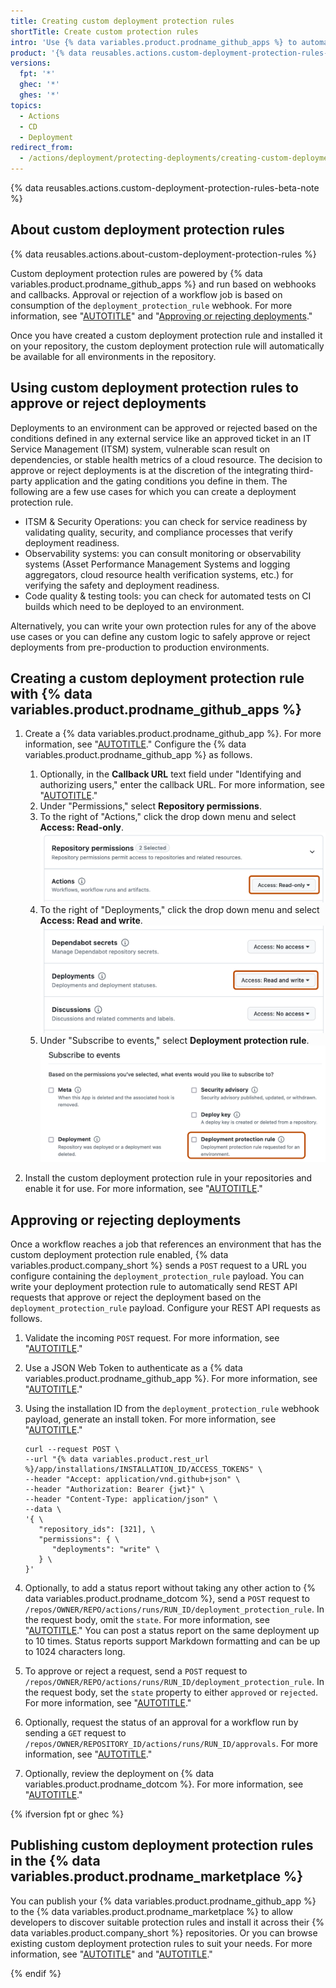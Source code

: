 ```yaml
---
title: Creating custom deployment protection rules
shortTitle: Create custom protection rules
intro: 'Use {% data variables.product.prodname_github_apps %} to automate protecting deployments with third-party systems.'
product: '{% data reusables.actions.custom-deployment-protection-rules-availability %}'
versions:
  fpt: '*'
  ghec: '*'
  ghes: '*'
topics:
  - Actions
  - CD
  - Deployment
redirect_from:
  - /actions/deployment/protecting-deployments/creating-custom-deployment-protection-rules
---
```


{% data reusables.actions.custom-deployment-protection-rules-beta-note %}

## About custom deployment protection rules

{% data reusables.actions.about-custom-deployment-protection-rules %}

Custom deployment protection rules are powered by {% data variables.product.prodname_github_apps %} and run based on webhooks and callbacks. Approval or rejection of a workflow job is based on consumption of the `deployment_protection_rule` webhook. For more information, see "[AUTOTITLE](/webhooks-and-events/webhooks/webhook-events-and-payloads#deployment_protection_rule)" and "[Approving or rejecting deployments](#approving-or-rejecting-deployments)."

Once you have created a custom deployment protection rule and installed it on your repository, the custom deployment protection rule will automatically be available for all environments in the repository.

## Using custom deployment protection rules to approve or reject deployments

Deployments to an environment can be approved or rejected based on the conditions defined in any external service like an approved ticket in an IT Service Management (ITSM) system, vulnerable scan result on dependencies, or stable health metrics of a cloud resource. The decision to approve or reject deployments is at the discretion of the integrating third-party application and the gating conditions you define in them. The following are a few use cases for which you can create a deployment protection rule.

* ITSM & Security Operations: you can check for service readiness by validating quality, security, and compliance processes that verify deployment readiness.
* Observability systems: you can consult monitoring or observability systems (Asset Performance Management Systems and logging aggregators, cloud resource health verification systems, etc.) for verifying the safety and deployment readiness.
* Code quality & testing tools: you can check for automated tests on CI builds which need to be deployed to an environment.

Alternatively, you can write your own protection rules for any of the above use cases or you can define any custom logic to safely approve or reject deployments from pre-production to production environments.

## Creating a custom deployment protection rule with {% data variables.product.prodname_github_apps %}

1. Create a {% data variables.product.prodname_github_app %}. For more information, see "[AUTOTITLE](/apps/creating-github-apps/creating-github-apps/creating-a-github-app)." Configure the {% data variables.product.prodname_github_app %} as follows.
   1. Optionally, in the **Callback URL** text field under "Identifying and authorizing users," enter the callback URL. For more information, see "[AUTOTITLE](/apps/creating-github-apps/creating-github-apps/about-the-user-authorization-callback-url)."
   1. Under "Permissions," select **Repository permissions**.
   1. To the right of "Actions," click the drop down menu and select **Access: Read-only**.
   ![Screenshot of the "Repository permissions" section when creating a new GitHub App. The button to configure permissions, with the "read-only" permission selected, for Actions is highlighted by a dark orange rectangle.](/assets/images/help/actions/actions-repo-permissions-read-only.png)
   1. To the right of "Deployments," click the drop down menu and select **Access: Read and write**.
   ![Screenshot of the "Deployments" permission settings in the "Repository permissions" section while creating a new GitHub App. The button to configure permissions, with the "read-only" permission selected, for Deployments is highlighted by a dark orange rectangle.](/assets/images/help/actions/actions-deployments-repo-permissions-read-and-write.png)
   1. Under "Subscribe to events," select **Deployment protection rule**.
   ![Screenshot of the "Subscribe to events section" section while creating a new GitHub App. The checkbox to subscribe to the deployment protection rule event is highlighted by a dark orange rectangle.](/assets/images/help/actions/actions-subscribe-to-events-deployment-protection-rules.png)

1. Install the custom deployment protection rule in your repositories and enable it for use. For more information, see "[AUTOTITLE](/actions/deployment/protecting-deployments/configuring-custom-deployment-protection-rules)."

## Approving or rejecting deployments

Once a workflow reaches a job that references an environment that has the custom deployment protection rule enabled, {% data variables.product.company_short %} sends a `POST` request to a URL you configure containing the `deployment_protection_rule` payload. You can write your deployment protection rule to automatically send REST API requests that approve or reject the deployment based on the `deployment_protection_rule` payload. Configure your REST API requests as follows.

1. Validate the incoming `POST` request. For more information, see "[AUTOTITLE](/webhooks-and-events/webhooks/securing-your-webhooks#validating-payloads-from-github)."
1. Use a JSON Web Token to authenticate as a {% data variables.product.prodname_github_app %}. For more information, see "[AUTOTITLE](/apps/creating-github-apps/authenticating-with-a-github-app/authenticating-as-a-github-app#about-authentication-as-a-github-app)."
1. Using the installation ID from the `deployment_protection_rule` webhook payload, generate an install token. For more information, see "[AUTOTITLE](/developers/apps/building-github-apps/authenticating-with-github-apps#authenticating-as-a-github-app)."

   ```shell
   curl --request POST \
   --url "{% data variables.product.rest_url %}/app/installations/INSTALLATION_ID/ACCESS_TOKENS" \
   --header "Accept: application/vnd.github+json" \
   --header "Authorization: Bearer {jwt}" \
   --header "Content-Type: application/json" \
   --data \
   '{ \
      "repository_ids": [321], \
      "permissions": { \
         "deployments": "write" \
      } \
   }'
   ```

1. Optionally, to add a status report without taking any other action to {% data variables.product.prodname_dotcom %}, send a `POST` request to `/repos/OWNER/REPO/actions/runs/RUN_ID/deployment_protection_rule`. In the request body, omit the `state`. For more information, see "[AUTOTITLE](/rest/actions/workflow-runs#review-custom-deployment-protection-rules-for-a-workflow-run)." You can post a status report on the same deployment up to 10 times. Status reports support Markdown formatting and can be up to 1024 characters long.

1. To approve or reject a request, send a `POST` request to `/repos/OWNER/REPO/actions/runs/RUN_ID/deployment_protection_rule`. In the request body, set the `state` property to either `approved` or `rejected`. For more information, see "[AUTOTITLE](/rest/actions/workflow-runs#review-custom-deployment-protection-rules-for-a-workflow-run)."

1. Optionally, request the status of an approval for a workflow run by sending a `GET` request to `/repos/OWNER/REPOSITORY_ID/actions/runs/RUN_ID/approvals`. For more information, see "[AUTOTITLE](/rest/actions/workflow-runs#get-the-review-history-for-a-workflow-run)."

1. Optionally, review the deployment on {% data variables.product.prodname_dotcom %}. For more information, see "[AUTOTITLE](/actions/managing-workflow-runs/reviewing-deployments)."

{% ifversion fpt or ghec %}

## Publishing custom deployment protection rules in the {% data variables.product.prodname_marketplace %}

You can publish your {% data variables.product.prodname_github_app %} to the {% data variables.product.prodname_marketplace %} to allow developers to discover suitable protection rules and install it across their {% data variables.product.company_short %} repositories. Or you can browse existing custom deployment protection rules to suit your needs. For more information, see "[AUTOTITLE](/apps/publishing-apps-to-github-marketplace/github-marketplace-overview/about-github-marketplace)" and "[AUTOTITLE](/apps/publishing-apps-to-github-marketplace/listing-an-app-on-github-marketplace)."

{% endif %}
